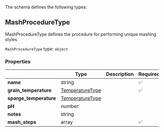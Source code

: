 The schema defines the following types:

## MashProcedureType 

MashProcedureType defines the procedure for performing unique mashing styles

`MashProcedureType` type: `object`



### Properties

|   |Type|Description|Required|
|---|----|-----------|--------|
| **name** | string|  | :white_check_mark: |
| **grain_temperature** | [TemperatureType](measureable_units.json.md#temperaturetype)|  | :white_check_mark: |
| **sparge_temperature** | [TemperatureType](measureable_units.json.md#temperaturetype)|  |  |
| **pH** | number|  |  |
| **notes** | string|  |  |
| **mash_steps** | array|  | :white_check_mark: |

